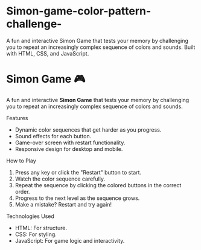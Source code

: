 # Simon-game-color-pattern-challenge-
A fun and interactive Simon Game that tests your memory by challenging you to repeat an increasingly complex sequence of colors and sounds. Built with HTML, CSS, and JavaScript.


# Simon Game 🎮

A fun and interactive **Simon Game** that tests your memory by challenging you to repeat an increasingly complex sequence of colors and sounds. 

Features
- Dynamic color sequences that get harder as you progress.
- Sound effects for each button.
- Game-over screen with restart functionality.
- Responsive design for desktop and mobile.

How to Play
1. Press any key or click the "Restart" button to start.
2. Watch the color sequence carefully.
3. Repeat the sequence by clicking the colored buttons in the correct order.
4. Progress to the next level as the sequence grows.
5. Make a mistake? Restart and try again!

Technologies Used
- HTML: For structure.
- CSS: For styling.
- JavaScript: For game logic and interactivity.
